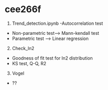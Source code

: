 # cee266f

1. Trend_detection.ipynb
-Autocorrelation  test
- Non-parametric test--> Mann-kendall test
- Parametric test --> Linear regression

2. Check_ln2
- Goodness of fit test for ln2 distribution
- KS test, Q-Q, R2

3. Vogel
- ??
